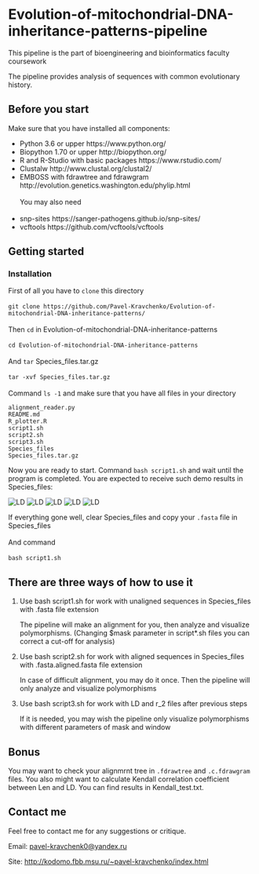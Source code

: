 # Evolution-of-mitochondrial-DNA-inheritance-patterns-pipeline

This pipeline is the part of bioengineering and bioinformatics faculty coursework

The pipeline provides analysis of sequences with common evolutionary history.

## Before you start

Make sure that you have installed all components:
<ul>
<li>Python 3.6 or upper https://www.python.org/
<li>Biopython 1.70 or upper http://biopython.org/
<li>R and R-Studio with basic packages https://www.rstudio.com/
<li>Clustalw http://www.clustal.org/clustal2/
<li>EMBOSS with fdrawtree and fdrawgram http://evolution.genetics.washington.edu/phylip.html</br></br>
You may also need</br></br>
<li>snp-sites https://sanger-pathogens.github.io/snp-sites/
<li>vcftools https://github.com/vcftools/vcftools
</ul>


## Getting started

### Installation

First of all you have to ```clone``` this directory</br></br>
```git clone https://github.com/Pavel-Kravchenko/Evolution-of-mitochondrial-DNA-inheritance-patterns/```</br></br>
Then ```cd``` in Evolution-of-mitochondrial-DNA-inheritance-patterns</br></br>
```cd Evolution-of-mitochondrial-DNA-inheritance-patterns```</br></br>
And ```tar``` Species_files.tar.gz</br></br>
```tar -xvf Species_files.tar.gz```</br></br>
Command ```ls -1``` and make sure that you have all files in your directory
```
alignment_reader.py
README.md
R_plotter.R
script1.sh
script2.sh
script3.sh
Species_files
Species_files.tar.gz
```
Now you are ready to start.
Command 
```bash script1.sh``` and wait until the program is completed. 
You are expected to receive such demo results in Species_files:

<img alt="LD" src="https://github.com/Pavel-Kravchenko/Evolution-of-mitochondrial-DNA-inheritance-patterns/blob/master/LD_hist_Saccharomyces_COX2_0.25_38.png">
<img alt="LD" src="https://github.com/Pavel-Kravchenko/Evolution-of-mitochondrial-DNA-inheritance-patterns/blob/master/LD_plot_Saccharomyces_COX2_0.25_38.png">
<img alt="LD" src="https://github.com/Pavel-Kravchenko/Evolution-of-mitochondrial-DNA-inheritance-patterns/blob/master/Len_hist_Saccharomyces_COX2_0.25_38.png">
<img alt="LD" src="https://github.com/Pavel-Kravchenko/Evolution-of-mitochondrial-DNA-inheritance-patterns/blob/master/r2_plot_Saccharomyces_COX2_0.25_38.png">
<img alt="LD" src="https://github.com/Pavel-Kravchenko/Evolution-of-mitochondrial-DNA-inheritance-patterns/blob/master/Mix_Saccharomyces_COX2_0.25_38.png">

If everything gone well, clear Species_files and copy your ```.fasta``` file in Species_files</br></br>
And command</br></br>
```bash script1.sh```</br>

## There are three ways of how to use it

<ol>
<li>Use bash script1.sh for work with unaligned sequences in Species_files with .fasta file extension

The pipeline will make an alignment for you, then analyze and visualize polymorphisms. (Changing $mask parameter in script*.sh files you can correct a cut-off for analysis)</br>
  
<li>Use bash script2.sh for work with aligned sequences in Species_files with .fasta.aligned.fasta file extension

In case of difficult alignment, you may do it once. Then the pipeline will only analyze and visualize polymorphisms</br>

<li>Use bash script3.sh for work with LD and r_2 files after previous steps
  
If it is needed, you may wish the pipeline only visualize polymorphisms with different parameters of mask and window</br>
</ol>
  
## Bonus
You may want to check your alignmrnt tree in ```.fdrawtree``` and ```.c.fdrawgram``` files.
You also might want to calculate Kendall correlation coefficient between Len and LD. 
You can find results in Kendall_test.txt.

## Contact me

Feel free to contact me for any suggestions or critique.

Email: pavel-kravchenk0@yandex.ru 

Site: http://kodomo.fbb.msu.ru/~pavel-kravchenko/index.html 
